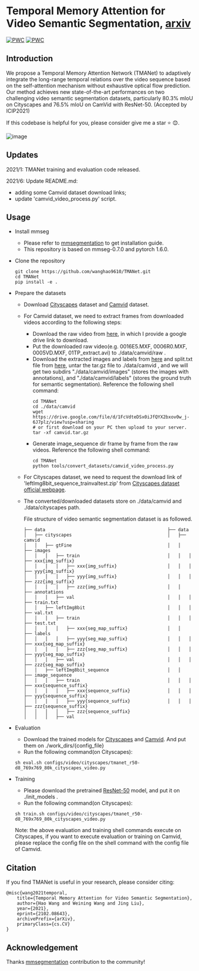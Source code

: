 # Temporal Memory Attention for Video Semantic Segmentation, [arxiv](https://arxiv.org/abs/2102.08643)

[![PWC](https://img.shields.io/endpoint.svg?url=https://paperswithcode.com/badge/temporal-memory-attention-for-video-semantic/video-semantic-segmentation-on-camvid)](https://paperswithcode.com/sota/video-semantic-segmentation-on-camvid?p=temporal-memory-attention-for-video-semantic)
[![PWC](https://img.shields.io/endpoint.svg?url=https://paperswithcode.com/badge/temporal-memory-attention-for-video-semantic/video-semantic-segmentation-on-cityscapes-val)](https://paperswithcode.com/sota/video-semantic-segmentation-on-cityscapes-val?p=temporal-memory-attention-for-video-semantic)

## Introduction
We propose a Temporal Memory Attention Network (TMANet) to adaptively integrate the long-range temporal relations over 
the video sequence based on the self-attention mechanism without exhaustive optical flow prediction.
Our method achieves new state-of-the-art performances on two challenging video semantic segmentation datasets, 
particularly 80.3% mIoU on Cityscapes and 76.5% mIoU on CamVid with ResNet-50. (Accepted by ICIP2021)

If this codebase is helpful for you, please consider give me a star ⭐ 😊.

![image](images/overview.jpg)

## Updates
2021/1: TMANet training and evaluation code released.

2021/6: Update README.md:
  * adding some Camvid dataset download links;
  * update 'camvid_video_process.py' script.
## Usage
* Install mmseg
  * Please refer to [mmsegmentation](https://github.com/open-mmlab/mmsegmentation) to get installation guide. 
  * This repository is based on mmseg-0.7.0 and pytorch 1.6.0.
* Clone the repository
  ```shell
  git clone https://github.com/wanghao9610/TMANet.git
  cd TMANet
  pip install -e .
  ```
* Prepare the datasets
  * Download [Cityscapes](https://www.cityscapes-dataset.com/) dataset and [Camvid](http://mi.eng.cam.ac.uk/research/projects/VideoRec/CamVid/) dataset. 
  * For Camvid dataset, we need to extract frames from downloaded
    videos according to the following steps:
    * Download the raw video from [here](https://drive.google.com/drive/folders/19eAfQ7Of4LUe4C4Z-S60EcTFC8BCVTr0?usp=sharing), in which I provide a google drive link to download.
    * Put the downloaded raw video(e.g. 0016E5.MXF, 0006R0.MXF, 0005VD.MXF, 01TP_extract.avi) to ./data/camvid/raw .
    * Download the extracted images and labels from [here](https://drive.google.com/file/d/1FcVdteDSx0iJfQYX2bxov0w_j-6J7plz/view?usp=sharing) 
      and split.txt file from [here](https://drive.google.com/drive/folders/1a9I09fnI9s1mGBFRB7bW5dyzhs5MkTZ7?usp=sharing), untar the tar.gz file to ./data/camvid , 
      and we will get two subdirs "./data/camvid/images" (stores the images with annotations), and "./data/camvid/labels" (stores the ground 
      truth for semantic segmentation). Reference the following shell command: 
      ```shell
      cd TMANet
      cd ./data/camvid
      wget https://drive.google.com/file/d/1FcVdteDSx0iJfQYX2bxov0w_j-6J7plz/view?usp=sharing
      # or first download on your PC then upload to your server.
      tar -xf camvid.tar.gz 
      ```
    * Generate image_sequence dir frame by frame from the raw videos. Reference the following shell command:
      ```shell
      cd TMANet
      python tools/convert_datasets/camvid_video_process.py
      ```
  * For Cityscapes dataset, we need to request the download link of 'leftImg8bit_sequence_trainvaltest.zip' from 
    [Cityscapes dataset official webpage](https://www.cityscapes-dataset.com/downloads/).
  * The converted/downloaded datasets store on ./data/camvid and ./data/cityscapes path.
    
    File structure of video semantic segmentation dataset is as followed.
    ```none
    ├── data                                              ├── data                              
    │   ├── cityscapes                                    │   ├── camvid                        
    │   │   ├── gtFine                                    │   │   ├── images                    
    │   │   │   ├── train                                 │   │   │   ├── xxx{img_suffix}       
    │   │   │   │   ├── xxx{img_suffix}                   │   │   │   ├── yyy{img_suffix}       
    │   │   │   │   ├── yyy{img_suffix}                   │   │   │   ├── zzz{img_suffix}       
    │   │   │   │   ├── zzz{img_suffix}                   │   │   ├── annotations               
    │   │   │   ├── val                                   │   │   │   ├── train.txt             
    │   │   ├── leftImg8bit                               │   │   │   ├── val.txt               
    │   │   │   ├── train                                 │   │   │   ├── test.txt              
    │   │   │   │   ├── xxx{seg_map_suffix}               │   │   ├── labels                    
    │   │   │   │   ├── yyy{seg_map_suffix}               │   │   │   ├── xxx{seg_map_suffix}   
    │   │   │   │   ├── zzz{seg_map_suffix}               │   │   │   ├── yyy{seg_map_suffix}   
    │   │   │   ├── val                                   │   │   │   ├── zzz{seg_map_suffix}   
    │   │   ├── leftImg8bit_sequence                      │   │   ├── image_sequence            
    │   │   │   ├── train                                 │   │   │   ├── xxx{sequence_suffix}  
    │   │   │   │   ├── xxx{sequence_suffix}              │   │   │   ├── yyy{sequence_suffix}  
    │   │   │   │   ├── yyy{sequence_suffix}              │   │   │   ├── zzz{sequence_suffix}  
    │   │   │   │   ├── zzz{sequence_suffix}              
    │   │   │   ├── val                                   
    ```

* Evaluation
  * Download the trained models for [Cityscapes](https://drive.google.com/drive/folders/16EMm46zRIKkGC-wIse4In5lV6zUZCIQB) and [Camvid](https://drive.google.com/drive/folders/1wiKyMZItme9cb1Kfidtm4ziDT7TdrQ22?usp=sharing). And put them on ./work_dirs/{config_file}  
  * Run the following command(on Cityscapes):
  ```shell
  sh eval.sh configs/video/cityscapes/tmanet_r50-d8_769x769_80k_cityscapes_video.py
  ```
* Training
  * Please download the pretrained [ResNet-50](https://drive.google.com/drive/folders/1IRkBsvJpZ1R1cS5La-7On03VoJErgvGX) model, and put it on ./init_models .
  * Run the following command(on Cityscapes):
  ```shell
  sh train.sh configs/video/cityscapes/tmanet_r50-d8_769x769_80k_cityscapes_video.py
  ```
  Note: the above evaluation and training shell commands execute on Cityscapes, if you want to execute evaluation or 
  training on Camvid, please replace the config file on the shell command with the config file of Camvid.
## Citation
  If you find TMANet is useful in your research, please consider citing:
  ```shell
  @misc{wang2021temporal,
      title={Temporal Memory Attention for Video Semantic Segmentation}, 
      author={Hao Wang and Weining Wang and Jing Liu},
      year={2021},
      eprint={2102.08643},
      archivePrefix={arXiv},
      primaryClass={cs.CV}
  }
  ```
## Acknowledgement
Thanks [mmsegmentation](https://github.com/open-mmlab/mmsegmentation) contribution to the community!
